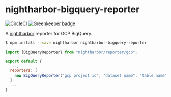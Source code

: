 # nightharbor-bigquery-reporter

[![CircleCI](https://circleci.com/gh/YoshiyukiKato/nightharbor-bigquery-reporter.svg?style=shield)](https://circleci.com/gh/YoshiyukiKato/nightharbor-bigquery-reporter) [![Greenkeeper badge](https://badges.greenkeeper.io/YoshiyukiKato/nightharbor-bigquery-reporter.svg)](https://greenkeeper.io/)

A [nightharbor](https://github.com/YoshiyukiKato/nightharbor) reporter for GCP BigQuery.

```sh
$ npm install --save nightharbor nightharbor-bigquery-reporter
```

```js
import {BigQueryReporter} from "nightharbor/reporter/gcp";

export default {
  ...,
  reporters: [
    new BigQueryReporter("gcp project id", "dataset name", "table name")
  ]
  ...
}
```
